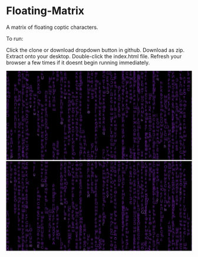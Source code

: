 # Floating-Matrix
A matrix of floating coptic characters.

To run:

Click the clone or download dropdown button in github.
Download as zip.
Extract onto your desktop.
Double-click the index.html file.
Refresh your browser a few times if it doesnt begin running immediately.



![Alt text](https://raw.githubusercontent.com/tmstani23/Floating-Matrix/144515cb35855a0a14f6953bc46d1f0ad9530ed8/scrn1.jpg)
![Alt text](https://raw.githubusercontent.com/tmstani23/Floating-Matrix/144515cb35855a0a14f6953bc46d1f0ad9530ed8/scrn2.jpg)
